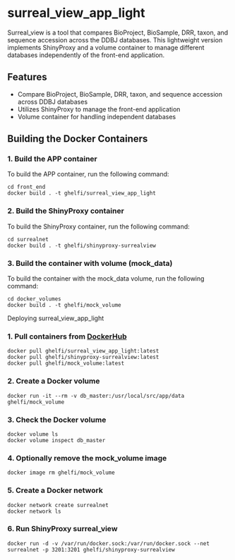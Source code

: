 # surreal_view_app_light

Surreal_view is a tool that compares BioProject, BioSample, DRR, taxon, and sequence accession across the DDBJ databases. This lightweight version implements ShinyProxy and a volume container to manage different databases independently of the front-end application.

## Features

- Compare BioProject, BioSample, DRR, taxon, and sequence accession across DDBJ databases
- Utilizes ShinyProxy to manage the front-end application
- Volume container for handling independent databases

## Building the Docker Containers

### 1. Build the APP container

To build the APP container, run the following command:

```
cd front_end
docker build . -t ghelfi/surreal_view_app_light

```
### 2. Build the ShinyProxy container
To build the ShinyProxy container, run the following command:
```
cd surrealnet
docker build . -t ghelfi/shinyproxy-surrealview
```
### 3. Build the container with volume (mock_data)
To build the container with the mock_data volume, run the following command:
```
cd docker_volumes
docker build . -t ghelfi/mock_volume
```
Deploying surreal_view_app_light
### 1. Pull containers from [DockerHub](https://hub.docker.com/r/ghelfi/surreal_view) 
```
docker pull ghelfi/surreal_view_app_light:latest
docker pull ghelfi/shinyproxy-surrealview:latest
docker pull ghelfi/mock_volume:latest
```
### 2. Create a Docker volume
```
docker run -it --rm -v db_master:/usr/local/src/app/data ghelfi/mock_volume
```
### 3. Check the Docker volume
```
docker volume ls
docker volume inspect db_master
```
### 4. Optionally remove the mock_volume image
```
docker image rm ghelfi/mock_volume
```
### 5. Create a Docker network
```
docker network create surrealnet
docker network ls
```
### 6. Run ShinyProxy surreal_view
```
docker run -d -v /var/run/docker.sock:/var/run/docker.sock --net surrealnet -p 3201:3201 ghelfi/shinyproxy-surrealview
```

